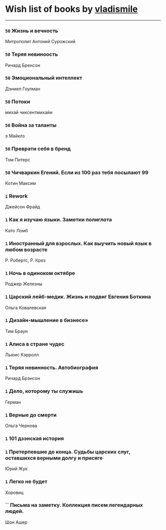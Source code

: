 # Wish list of books by [vladismile](https://www.facebook.com/app_scoped_user_id/1467491296661560/)
---

### `50` Жизнь и вечность
Митрополит Антоний Сурожский

### `50` Теряя невиноость
Ричард Бренсон

### `50` Эмоциональный интеллект
Дэниел Гоулман

### `50` Потоки
михай чиксентмихайи

### `50` Война за таланты
э Майклз

### `50` Преврати себя в бренд
Том Питерс

### `50` Чичваркин Егений. Если из 100 раз тебя посылают 99
Котин Максим

### `1` Rework
Джейсон Фрайд

### `1` Как я изучаю языки. Заметки полиглота
Като Ломб

### `1` Иностранный для взрослых. Как выучить новый язык в любом возрасте
Р. Робертс, Р. Крез

### `1` Ночь в одиноком октябре
Роджер Желязны

### `1` Царский лейб-медик. Жизнь и подвиг Евгения Боткина
Ольга Ковалевская

### `1` Дизайн-мышление в бизнесе»
Тим Браун

### `1` Алиса в стране чудес
Льюис Кэрролл

### `1` Теряя невинность. Автобиография
Ричард Брэнсон

### `1` Дело, которому ты служишь
Герман

### `1` Верные до смерти
Ольга Чернова

### `1` 101 дзэнская история

### `1` Претерпевшие до конца. Судьбы царских слуг, оставшихся верными долгу и присяге
Юрий Жук

### `1` Легко не будет
Хоровиц

### `` Письма на заметку. Коллекция писем легендарных людей.
Шон Ашер

